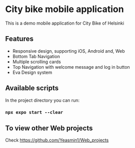 # City bike mobile application
This is a demo mobile application for City Bike of Helsinki

## Features
- Responsive design, supporting iOS, Android and, Web
- Bottom Tab Navigation
- Multiple scrolling cards
- Top Navigation with welcome message and log in button
- Eva Design system

## Available scripts
In the project directory you can run:

### `npx expo start --clear`

## To view other Web projects

Check <https://github.com/Yeasmin1/Web_projects>

